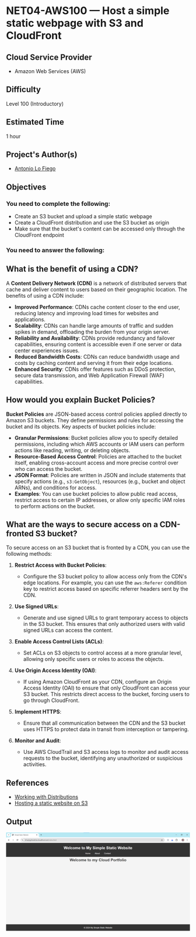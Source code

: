 # NET04-AWS100 — Host a simple static webpage with S3 and CloudFront

## Cloud Service Provider
* Amazon Web Services (AWS)

## Difficulty
Level 100 (Introductory)

## Estimated Time
1 hour

## Project's Author(s)
* [Antonio Lo Fiego](https://twitter.com/antonio_lofiego)

## Objectives

###  You need to complete the following:

* Create an S3 bucket and upload a simple static webpage
* Create a CloudFront distribution and use the S3 bucket as origin
* Make sure that the bucket's content can be accessed only through the CloudFront endpoint

###  You need to answer the following: 

## What is the benefit of using a CDN?

A **Content Delivery Network (CDN)** is a network of distributed servers that cache and deliver content to users based on their geographic location. The benefits of using a CDN include:

- **Improved Performance**: CDNs cache content closer to the end user, reducing latency and improving load times for websites and applications.
- **Scalability**: CDNs can handle large amounts of traffic and sudden spikes in demand, offloading the burden from your origin server.
- **Reliability and Availability**: CDNs provide redundancy and failover capabilities, ensuring content is accessible even if one server or data center experiences issues.
- **Reduced Bandwidth Costs**: CDNs can reduce bandwidth usage and costs by caching content and serving it from their edge locations.
- **Enhanced Security**: CDNs offer features such as DDoS protection, secure data transmission, and Web Application Firewall (WAF) capabilities.

## How would you explain Bucket Policies?

**Bucket Policies** are JSON-based access control policies applied directly to Amazon S3 buckets. They define permissions and rules for accessing the bucket and its objects. Key aspects of bucket policies include:

- **Granular Permissions**: Bucket policies allow you to specify detailed permissions, including which AWS accounts or IAM users can perform actions like reading, writing, or deleting objects.
- **Resource-Based Access Control**: Policies are attached to the bucket itself, enabling cross-account access and more precise control over who can access the bucket.
- **JSON Format**: Policies are written in JSON and include statements that specify actions (e.g., `s3:GetObject`), resources (e.g., bucket and object ARNs), and conditions for access.
- **Examples**: You can use bucket policies to allow public read access, restrict access to certain IP addresses, or allow only specific IAM roles to perform actions on the bucket.

## What are the ways to secure access on a CDN-fronted S3 bucket?

To secure access on an S3 bucket that is fronted by a CDN, you can use the following methods:

1. **Restrict Access with Bucket Policies**:
   - Configure the S3 bucket policy to allow access only from the CDN's edge locations. For example, you can use the `aws:Referer` condition key to restrict access based on specific referrer headers sent by the CDN.

2. **Use Signed URLs**:
   - Generate and use signed URLs to grant temporary access to objects in the S3 bucket. This ensures that only authorized users with valid signed URLs can access the content.

3. **Enable Access Control Lists (ACLs)**:
   - Set ACLs on S3 objects to control access at a more granular level, allowing only specific users or roles to access the objects.

4. **Use Origin Access Identity (OAI)**:
   - If using Amazon CloudFront as your CDN, configure an Origin Access Identity (OAI) to ensure that only CloudFront can access your S3 bucket. This restricts direct access to the bucket, forcing users to go through CloudFront.

5. **Implement HTTPS**:
   - Ensure that all communication between the CDN and the S3 bucket uses HTTPS to protect data in transit from interception or tampering.

6. **Monitor and Audit**:
   - Use AWS CloudTrail and S3 access logs to monitor and audit access requests to the bucket, identifying any unauthorized or suspicious activities.


## References

* [Working with Distributions](https://docs.aws.amazon.com/AmazonCloudFront/latest/DeveloperGuide/distribution-working-with.html)
* [Hosting a static website on S3](https://docs.aws.amazon.com/AmazonS3/latest/dev/WebsiteHosting.html)

## Output
![image](https://github.com/shubhammurti/AWS-Projects-Portfolio/blob/5a53cb0b2095ead52a0dd698ab39aceef820d38a/Level%20100/11.%20Host%20a%20simple%20static%20webpage%20with%20S3%20and%20CloudFront/cloudfont.png)
